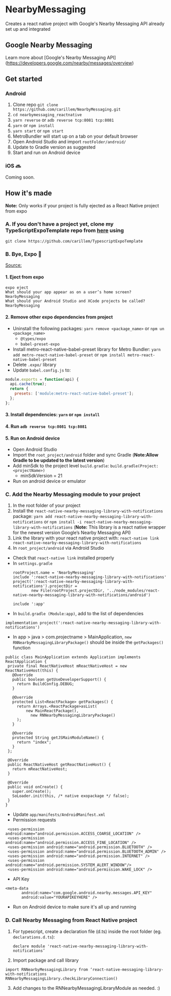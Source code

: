 # NearbyMessaging
Creates a react native project with Google's Nearby Messaging API already set up and integrated

## Google Nearby Messaging
Learn more about [Google's Nearby Messaging API] (https://developers.google.com/nearby/messages/overview)

## Get started

### Android
1. Clone repo `git clone https://github.com/carillem/NearbyMessaging.git`
2. `cd nearbymessaging_reactnative`
3. `yarn reverse` or `adb reverse tcp:8081 tcp:8081`
4. `yarn` or `npm install`
5. `yarn start` or `npm start`
6. MetroBundler will start up on a tab on your default browser
7. Open Android Studio and import `rootFolder/android/`
8. Update to Gradle version as suggested
9. Start and run on Android device

### iOS :soon:
 Coming soon.

## How it's made
**Note:** Only works if your project is fully ejected as a React Native project from expo

### A. If you don't have a project yet, clone my TypeScriptExpoTemplate repo from [here](https://github.com/carillem/TypescriptExpoTemplate) using
`git clone https://github.com/carillem/TypescriptExpoTemplate`

### B. Bye, Expo :open_hands:
[Source:](https://medium.com/reactbrasil/being-free-from-expo-in-react-native-apps-310034a3729)

#### 1. Eject from expo
```
expo eject
What should your app appear as on a user’s home screen? NearbyMessaging
What should your Android Studio and XCode projects be called? NearbyMessaging
```

#### 2. Remove other expo dependencies from project
- Uninstall the following packages: `yarn remove <package_name>` or `npm un <package_name>`
  - `@types/expo`
  - `babel-preset-expo`
- Install metro-react-native-babel-preset library for Metro Bundler: `yarn add metro-react-native-babel-preset` or `npm install metro-react-native-babel-preset`
- Delete `.expo/` library
- Update `babel.config.js` to:
```javascript
module.exports = function(api) {
  api.cache(true);
  return {
    presets: ['module:metro-react-native-babel-preset'];
  };
};
```

#### 3. Install dependencies: `yarn` or `npm install`
#### 4. Run `adb reverse tcp:8081 tcp:8081`
#### 5. Run on Android device
- Open Android Studio
- Import the `root_project/android` folder and sync Gradle
(**Note:Allow Gradle to be updated to the latest version**)
- Add minSdk to the project level `build.gradle`: `build.gradle(Project:<projectName>)`
  - minSdkVersion = 21
- Run on android device or emulator

### C. Add the Nearby Messaging module to your project
1. In the root folder of your project
 1. Install the `react-native-nearby-messaging-library-with-notifications` package:
     `yarn add react-native-nearby-messaging-library-with-notifications` or `npm install -i react-native-nearby-messaging-library-with-notifications`
    (**Note:** This library is a react native wrapper for the newest version Google’s Nearby Messaging API)
 2. Link the library with your react native project with: `react-native link react-native-nearby-messaging-library-with-notifications`
2. In `root_project/android` via Android Studio
 - Check that `react-native link` installed properly
  - In `settings.gradle`
    ```
    rootProject.name = 'NearbyMessaging'
    include ':react-native-nearby-messaging-library-with-notifications'
    project(':react-native-nearby-messaging-library-with-notifications').projectDir =
            new File(rootProject.projectDir, '../node_modules/react-native-nearby-messaging-library-with-notifications/android')

    include ':app'
    ```
  - In `build.gradle (Module:app)`, add to the list of dependencies
   ```
   implementation project(':react-native-nearby-messaging-library-with-notifications')
   ```
  - In app > java > com.projectname > MainApplication, `new RNNearbyMessagingLibraryPackage()` should be inside the `getPackages()` function
   ```
   public class MainApplication extends Application implements ReactApplication {
    private final ReactNativeHost mReactNativeHost = new ReactNativeHost(this) {
      @Override
      public boolean getUseDeveloperSupport() {
        return BuildConfig.DEBUG;
      }

      @Override
      protected List<ReactPackage> getPackages() {
        return Arrays.<ReactPackage>asList(
            new MainReactPackage(),
              new RNNearbyMessagingLibraryPackage()
        );
      }

      @Override
      protected String getJSMainModuleName() {
        return "index";
      }
    };

    @Override
    public ReactNativeHost getReactNativeHost() {
      return mReactNativeHost;
    }

    @Override
    public void onCreate() {
      super.onCreate();
      SoLoader.init(this, /* native exopackage */ false);
    }
  }
   ```
 - Update `app/manifests/AndroidManifest.xml`
  - Permission requests
   ```
    <uses-permission android:name="android.permission.ACCESS_COARSE_LOCATION" />
    <uses-permission android:name="android.permission.ACCESS_FINE_LOCATION" />
    <uses-permission android:name="android.permission.BLUETOOTH" />
    <uses-permission android:name="android.permission.BLUETOOTH_ADMIN" />
    <uses-permission android:name="android.permission.INTERNET" />
    <uses-permission android:name="android.permission.SYSTEM_ALERT_WINDOW"/>
    <uses-permission android:name="android.permission.WAKE_LOCK" />
   ```
  - API Key
   ```
   <meta-data
          android:name="com.google.android.nearby.messages.API_KEY"
          android:value="YOURAPIKEYHERE" />
   ```
 - Run on Android device to make sure it's all up and running

 ### D. Call Nearby Messaging from React Native project
 1. For typescript, create a declaration file (d.ts) inside the root folder (eg. `declarations.d.ts`):
 
    `declare module 'react-native-nearby-messaging-library-with-notifications’`
2. Import package and call library
 ```
 import RNNearbyMessagingLibrary from ‘react-native-messaging-library-with-notifications
 RNNearbyMessagingLibrary.checkLibraryConnection()
 ```
3. Add changes to the RNNearbyMessagingLibraryModule as needed. :)
